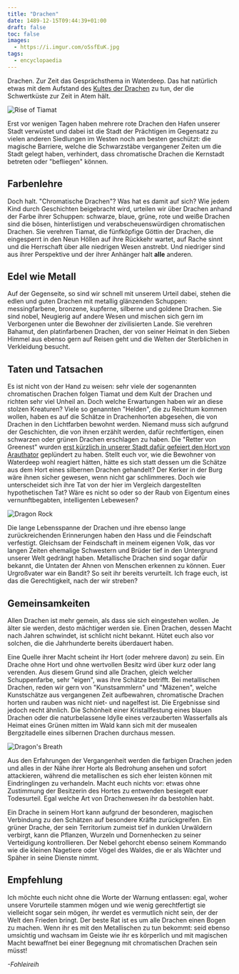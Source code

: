 ```yaml
---
title: "Drachen"
date: 1489-12-15T09:44:39+01:00
draft: false
toc: false
images:
  - https://i.imgur.com/oSsfEuK.jpg
tags: 
  - encyclopaedia
---
```


Drachen. Zur Zeit das Gesprächsthema in Waterdeep. Das hat natürlich etwas mit dem Aufstand des [Kultes der Drachen](/posts/kult-der-drachen) zu tun, der die Schwertküste zur Zeit in Atem hält.

![Rise of Tiamat](https://i.imgur.com/oYSi72x.jpg)

Erst vor wenigen Tagen haben mehrere rote Drachen den Hafen unserer Stadt verwüstet und dabei ist die Stadt der Prächtigen im Gegensatz zu vielen anderen Siedlungen im Westen noch am besten geschützt: die magische Barriere, welche die Schwarzstäbe vergangener Zeiten um die Stadt gelegt haben, verhindert, dass chromatische Drachen die Kernstadt betreten oder "befliegen" können.

## Farbenlehre

Doch halt. "Chromatische Drachen"? Was hat es damit auf sich? Wie jedem Kind durch Geschichten beigebracht wird, urteilen wir über Drachen anhand der Farbe ihrer Schuppen: schwarze, blaue, grüne, rote und weiße Drachen sind die bösen, hinterlistigen und verabscheuenswürdigen chromatischen Drachen. Sie verehren Tiamat, die fünfköpfige Göttin der Drachen, die eingesperrt in den Neun Höllen auf ihre Rückkehr wartet, auf Rache sinnt und die Herrschaft über alle niedrigen Wesen anstrebt. Und niedriger sind aus ihrer Perspektive und der ihrer Anhänger halt __alle__ anderen.

## Edel wie Metall

Auf der Gegenseite, so sind wir schnell mit unserem Urteil dabei, stehen die edlen und guten Drachen mit metallig glänzenden Schuppen: messingfarbene, bronzene, kupferne, silberne und goldene Drachen. Sie sind nobel, Neugierig auf andere Wesen und mischen sich gern im Verborgenen unter die Bewohner der zivilisierten Lande. Sie verehren Bahamut, den platinfarbenen Drachen, der von seiner Heimat in den Sieben Himmel aus ebenso gern auf Reisen geht und die Welten der Sterblichen in Verkleidung besucht.

## Taten und Tatsachen

Es ist nicht von der Hand zu weisen: sehr viele der sogenannten chromatischen Drachen folgen Tiamat und dem Kult der Drachen und richten sehr viel Unheil an. Doch welche Erwartungen haben wir an diese stolzen Kreaturen? Viele so genannten "Helden", die zu Reichtum kommen wollen, haben es auf die Schätze in Drachenhorten abgesehen, die von Drachen in den Lichtfarben bewohnt werden. Niemand muss sich aufgrund der Geschichten, die von ihnen erzählt werden, dafür rechtfertigen, einen schwarzen oder grünen Drachen erschlagen zu haben. Die "Retter von Greenest" wurden [erst kürzlich in unserer Stadt dafür gefeiert den Hort von Arauthator](/posts/die-rueckkehr) geplündert zu haben. Stellt euch vor, wie die Bewohner von Waterdeep wohl reagiert hätten, hätte es sich statt dessen um die Schätze aus dem Hort eines silbernen Drachen gehandelt? Der Kerker in der Burg wäre ihnen sicher gewesen, wenn nicht gar schlimmeres. Doch wie unterscheidet sich ihre Tat von der hier im Vergleich dargestellten hypothetischen Tat? Wäre es nicht so oder so der Raub von Eigentum eines vernunftbegabten, intelligenten Lebewesen?

![Dragon Rock](https://i.imgur.com/Sea4wgJ.jpg)

Die lange Lebensspanne der Drachen und ihre ebenso lange zurückreichenden Erinnerungen haben den Hass und die Feindschaft verfestigt. Gleichsam der Feindschaft in meinem eigenen Volk, das vor langen Zeiten ehemalige Schwestern und Brüder tief in den Untergrund unserer Welt gedrängt haben. Metallische Drachen sind sogar dafür bekannt, die Untaten der Ahnen von Menschen erkennen zu können. Euer Urgroßvater war ein Bandit? So seit ihr bereits verurteilt. Ich frage euch, ist das die Gerechtigkeit, nach der wir streben?

## Gemeinsamkeiten

Allen Drachen ist mehr gemein, als dass sie sich eingestehen wollen. Je älter sie werden, desto mächtiger werden sie. Einen Drachen, dessen Macht nach Jahren schwindet, ist schlicht nicht bekannt. Hütet euch also vor solchen, die die Jahrhunderte bereits überdauert haben.

Eine Quelle ihrer Macht scheint ihr Hort (oder mehrere davon) zu sein. Ein Drache ohne Hort und ohne wertvollen Besitz wird über kurz oder lang verenden. Aus diesem Grund sind alle Drachen, gleich welcher Schuppenfarbe, sehr "eigen", was ihre Schätze betrifft. Bei metallischen Drachen, reden wir gern von "Kunstsammlern" und "Mäzenen", welche Kunstschätze aus vergangenen Zeit aufbewahren, chromatische Drachen horten und rauben was nicht niet- und nagelfest ist. Die Ergebnisse sind jedoch recht ähnlich. Die Schönheit einer Kristallfestung eines blauen Drachen oder die naturbelassene Idylle eines verzauberten Wasserfalls als Heimat eines Grünen mitten im Wald kann sich mit der musealen Bergzitadelle eines silbernen Drachen durchaus messen.

![Dragon's Breath](https://i.imgur.com/SMhCWOU.jpg)

Aus den Erfahrungen der Vergangenheit werden die farbigen Drachen jeden und alles in der Nähe ihrer Horte als Bedrohung ansehen und sofort attackieren, während die metallischen es sich eher leisten können mit Eindringlingen zu verhandeln. Macht euch nichts vor: etwas ohne Zustimmung der Besitzerin des Hortes zu entwenden besiegelt euer Todesurteil. Egal welche Art von Drachenwesen ihr da bestohlen habt.

Ein Drache in seinem Hort kann aufgrund der besonderen, magischen Verbindung zu den Schätzen auf besondere Kräfte zurückgreifen. Ein grüner Drache, der sein Territorium zumeist tief in dunklen Urwäldern verbirgt, kann die Pflanzen, Wurzeln und Dornenhecken zu seiner Verteidigung kontrollieren. Der Nebel gehorcht ebenso seinem Kommando wie die kleinen Nagetiere oder Vögel des Waldes, die er als Wächter und Späher in seine Dienste nimmt.

## Empfehlung

Ich möchte euch nicht ohne die Worte der Warnung entlassen: egal, woher unsere Vorurteile stammen mögen und wie wenig gerechtfertigt sie vielleicht sogar sein mögen, ihr werdet es vermutlich nicht sein, der der Welt den Frieden bringt. Der beste Rat ist es um alle Drachen einen Bogen zu machen. Wenn ihr es mit den Metallischen zu tun bekommt: seid ebenso umsichtig und wachsam im Geiste wie ihr es körperlich und mit magischen Macht bewaffnet bei einer Begegnung mit chromatischen Drachen sein müsst!

_-Fohleireih_
